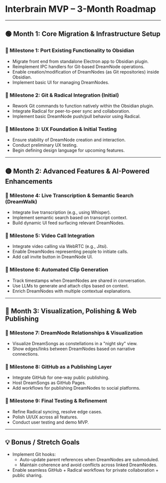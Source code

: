 # Interbrain MVP – 3-Month Roadmap

---

## 🟢 Month 1: Core Migration & Infrastructure Setup

### 🎯 Milestone 1: Port Existing Functionality to Obsidian
- Migrate front end from standalone Electron app to Obsidian plugin.
- Reimplement IPC handlers for Git-based DreamNode operations.
- Enable creation/modification of DreamNodes (as Git repositories) inside Obsidian.
- Implement basic UI for managing DreamNodes.

### 🎯 Milestone 2: Git & Radical Integration (Initial)
- Rework Git commands to function natively within the Obsidian plugin.
- Integrate Radical for peer-to-peer sync and collaboration.
- Implement basic DreamNode push/pull behavior using Radical.

### 🎯 Milestone 3: UX Foundation & Initial Testing
- Ensure stability of DreamNode creation and interaction.
- Conduct preliminary UX testing.
- Begin defining design language for upcoming features.

---

## 🟡 Month 2: Advanced Features & AI-Powered Enhancements

### 🎯 Milestone 4: Live Transcription & Semantic Search (DreamWalk)
- Integrate live transcription (e.g., using Whisper).
- Implement semantic search based on transcript context.
- Build dynamic UI feed surfacing relevant DreamNodes.

### 🎯 Milestone 5: Video Call Integration
- Integrate video calling via WebRTC (e.g., Jitsi).
- Enable DreamNodes representing people to initiate calls.
- Add call invite button in DreamNode UI.

### 🎯 Milestone 6: Automated Clip Generation
- Track timestamps when DreamNodes are shared in conversation.
- Use LLMs to generate and attach clips based on context.
- Enrich DreamNodes with multiple contextual explanations.

---

## 🔵 Month 3: Visualization, Polishing & Web Publishing

### 🎯 Milestone 7: DreamNode Relationships & Visualization
- Visualize DreamSongs as constellations in a "night sky" view.
- Show edges/links between DreamNodes based on narrative connections.

### 🎯 Milestone 8: GitHub as a Publishing Layer
- Integrate GitHub for one-way public publishing.
- Host DreamSongs as GitHub Pages.
- Add workflows for publishing DreamNodes to social platforms.

### 🎯 Milestone 9: Final Testing & Refinement
- Refine Radical syncing, resolve edge cases.
- Polish UI/UX across all features.
- Conduct user testing and demo MVP.

---

## 💡 Bonus / Stretch Goals
- Implement Git hooks:
  - Auto-update parent references when DreamNodes are submoduled.
  - Maintain coherence and avoid conflicts across linked DreamNodes.
- Enable seamless GitHub + Radical workflows for private collaboration + public sharing.